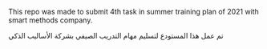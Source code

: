 This repo was made to submit 4th task in summer training plan of 2021 with smart methods company.

تم عمل هذا المستودع لتسليم مهام التدريب الصيفي بشركة الأساليب الذكي
